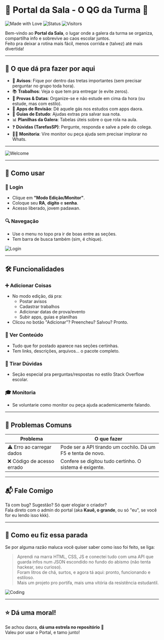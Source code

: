 # 🎉 Portal da Sala - O QG da Turma 🎉

![Made with Love](https://img.shields.io/badge/Made%20with-💖%20e%20Café-brightgreen)
![Status](https://img.shields.io/badge/Status-Em%20Desenvolvimento-blue)
![Visitors](https://komarev.com/ghpvc/?username=PortalSala&color=blue)

Bem-vindo ao **Portal da Sala**, o lugar onde a galera da turma se organiza, compartilha info e sobrevive ao caos escolar juntos.  
Feito pra deixar a rotina mais fácil, menos corrida e (talvez) até mais divertida!

---

## 📌 O que dá pra fazer por aqui

- 📢 **Avisos**: Fique por dentro das tretas importantes (sem precisar perguntar no grupo toda hora).
- 📚 **Trabalhos**: Veja o que tem pra entregar (e evite zeros).
- 📅 **Provas & Datas**: Organize-se e não estude em cima da hora (ou estude, mas com estilo).
- 📱 **Apps de Revisão**: Dê aquele gás nos estudos com apps daora.
- 📖 **Guias de Estudo**: Ajudas extras pra salvar sua nota.
- 📊 **Planilhas da Galera**: Tabelas úteis sobre o que rola na aula.
- ❓ **Dúvidas (TarefasSP)**: Pergunte, responda e salve a pele do colega.
- 👩‍🏫 **Monitoria**: Vire monitor ou peça ajuda sem precisar implorar no Whats.

---

![Welcome](https://www.icegif.com/wp-content/uploads/2023/07/icegif-489.gif)

---

## 🚀 Como usar

### 🔐 Login
- Clique em **"Modo Edição/Monitor"**.
- Coloque seu **RA**, **dígito** e **senha**.
- Acesso liberado, jovem padawan.

### 🔍 Navegação
- Use o menu no topo pra ir de boas entre as seções.
- Tem barra de busca também (sim, é chique).

![Login](https://i.gifer.com/9X5b.gif)

---

## 🛠️ Funcionalidades

### ➕ Adicionar Coisas
- No modo edição, dá pra:
  - Postar avisos
  - Cadastrar trabalhos
  - Adicionar datas de prova/evento
  - Subir apps, guias e planilhas
- Clicou no botão "Adicionar"? Preencheu? Salvou? Pronto.

### 👀 Ver Conteúdo
- Tudo que for postado aparece nas seções certinhas.
- Tem links, descrições, arquivos... o pacote completo.

### 💬 Tirar Dúvidas
- Seção especial pra perguntas/respostas no estilo Stack Overflow escolar.

### 🎓 Monitoria
- Se voluntarie como monitor ou peça ajuda academicamente falando.

---

## 🧯 Problemas Comuns

| Problema | O que fazer |
|---------|-------------|
| ⚠️ Erro ao carregar dados | Pode ser a API tirando um cochilo. Dá um F5 e tenta de novo. |
| ❌ Código de acesso errado | Confere se digitou tudo certinho. O sistema é exigente. |

---

## 📬 Fale Comigo

Tá com bug? Sugestão? Só quer elogiar o criador?  
Fala direto com o admin do portal (aka **Kauê, o grande**, ou só "eu", se você for eu lendo isso kkk).

---

## 🧪 Como eu fiz essa parada

Se por alguma razão maluca você quiser saber como isso foi feito, se liga:

> Aprendi na marra HTML, CSS, JS e conectei tudo com uma API que guarda infos num JSON escondido no fundo do abismo (não tenta hackear, seu curioso).  
> Foram litros de chá, surtos, e agora tá aqui: pronto, funcionando e estiloso.  
> Mais um projeto pro portifa, mais uma vitória da resistência estudantil.

![Coding](https://i.gifer.com/3AyY.gif)

---

## ⭐ Dá uma moral!

Se achou daora, **dá uma estrela no repositório** 🌟  
Valeu por usar o Portal, e tamo junto!  

